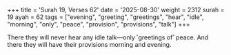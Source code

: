 +++
title = 'Surah 19, Verses 62'
date = '2025-08-30'
weight = 2312
surah = 19
ayah = 62
tags = ["evening", "greeting", "greetings", "hear", "idle", "morning", "only", "peace", "provision", "provisions", "talk"]
+++

There they will never hear any idle talk—only ˹greetings of˺ peace. And there they will have their provisions morning and evening.